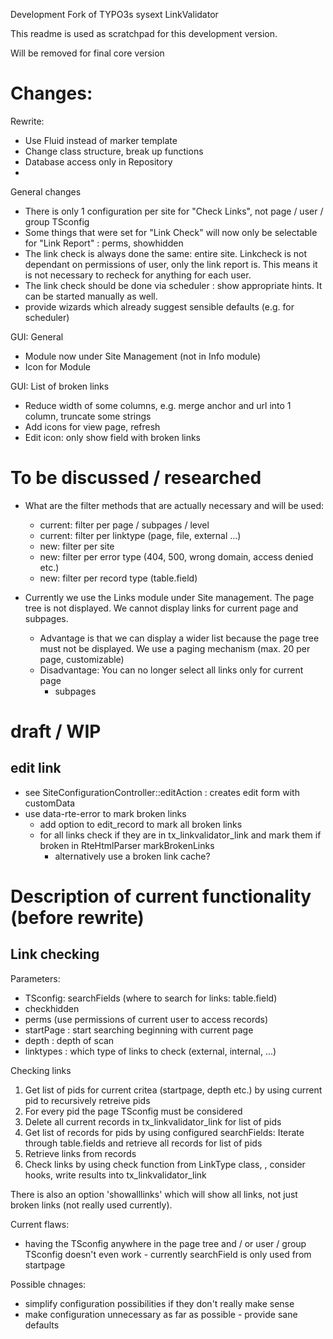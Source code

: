 
Development Fork of TYPO3s sysext LinkValidator

This readme is used as scratchpad for this development version.

Will be removed for final core version


# Changes:

Rewrite:
- Use Fluid instead of marker template
- Change class structure, break up functions
- Database access only in Repository
- 

General changes
- There is only 1 configuration per site for "Check Links",
  not page / user / group TSconfig
- Some things that were set for "Link Check" will now only
  be selectable for "Link Report" : perms, showhidden
- The link check is always done the same: entire site. Linkcheck 
  is not dependant on permissions of user, only the link report is.
  This means it is not necessary to recheck for anything for each
  user.
- The link check should be done via scheduler : show appropriate
  hints. It can be started manually as well. 
- provide wizards which already suggest sensible defaults 
  (e.g. for scheduler)  

GUI: General
- Module now under Site Management (not in Info module)
- Icon for Module

GUI: List of broken links
- Reduce width of some columns, e.g. merge anchor and url into 
  1 column, truncate some strings
- Add icons for view page, refresh
- Edit icon: only show field with broken links

# To be discussed / researched

- What are the filter methods that are actually necessary and will be used:
  - current: filter per page / subpages / level
  - current: filter per linktype (page, file, external ...)
  - new: filter per site
  - new: filter per error type (404, 500, wrong domain, access denied etc.)
  - new: filter per record type (table.field)

- Currently we use the Links module under Site management. The page tree is 
  not displayed. We cannot display links for current page and subpages. 
  - Advantage is that we can display a wider list because the page tree
    must not be displayed. We use a paging mechanism (max. 20 per page, customizable)
  - Disadvantage: You can no longer select all links only for current page 
    + subpages  


# draft / WIP

## edit link

* see SiteConfigurationController::editAction : creates edit form with customData
* use data-rte-error to mark broken links 
  * add option to edit_record to mark all broken links
  * for all links check if they are in tx_linkvalidator_link and mark them if broken
    in RteHtmlParser markBrokenLinks
    - alternatively use a broken link cache?



# Description of current functionality (before rewrite)

## Link checking

Parameters:
* TSconfig: searchFields (where to search for links: table.field)
* checkhidden
* perms (use permissions of current user to access records)
* startPage : start searching beginning with current page
* depth : depth of scan
* linktypes : which type of links to check (external, internal, ...)

Checking links

1. Get list of pids for current critea (startpage, depth etc.) by 
   using current pid to recursively retreive pids
2. For every pid the page TSconfig must be considered
3. Delete all current records in tx_linkvalidator_link for list
   of pids
4. Get list of records for pids by using configured searchFields:
   Iterate through table.fields and retrieve all records for 
   list of pids
5. Retrieve links from records
6. Check links by using check function from LinkType class, 
   , consider hooks, write results into tx_linkvalidator_link     


There is also an option 'showalllinks' which will show
all links, not just broken links (not really used currently).

Current flaws:
* having the TSconfig anywhere in the page tree and / or
  user / group TSconfig doesn't even work - currently
  searchField is only used from startpage
  
Possible chnages:
* simplify configuration possibilities if they don't really
  make sense
* make configuration unnecessary as far as possible - provide
  sane defaults
 
